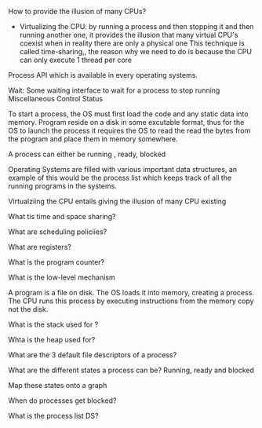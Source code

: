 How to provide the illusion of many CPUs?
- Virtualizing the CPU: by running a process and then stopping it and then running another one, it provides the illusion that many virtual CPU's coexist when in reality there are only a physical one
This technique is called time-sharing,, the reason why we need to do is because the CPU can only execute 1 thread per core 

Process API which is available in every operating systems.

Wait: Some waiting interface to wait for a process to stop running 
Miscellaneous Control
Status



To start a process, the OS must first load the code and any static data into memory. Program reside on a disk in some excutable format, thus for the OS to launch the process it requires the OS to read the read the bytes from the program and place them in memory somewhere. 

A process can either be running , ready, blocked


Operating Systems are filled with various important data structures, an example of this would be the process list which keeps track of all the running programs in the systems.





Virtualziing the CPU entails giving the illusion of many CPU existing

What tis time and space sharing?

What are scheduling policiies?

What are registers?

What is the program counter?

What is the low-level mechanism

A program is a file on disk. The OS loads it into memory, creating a process. The CPU runs this process by executing instructions from the memory copy not the disk.

What is the stack used for ?

Whta is the heap used for?

What are the 3 default file descriptors of a process?

What are the different states a process can be?
Running, ready and blocked

Map these states onto a graph

When do processes get blocked?

What is the process list DS?


